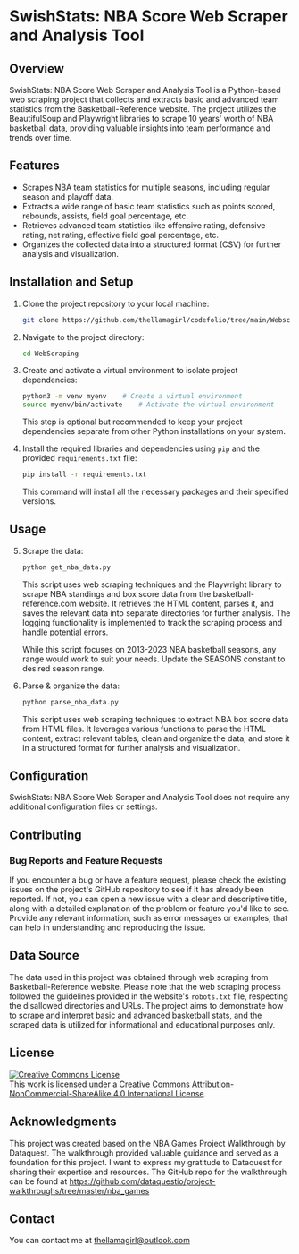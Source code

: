 # SwishStats: NBA Score Web Scraper and Analysis Tool

## Overview

SwishStats: NBA Score Web Scraper and Analysis Tool is a Python-based web scraping project that collects and extracts basic and advanced team statistics from the Basketball-Reference website. The project utilizes the BeautifulSoup and Playwright libraries to scrape 10 years' worth of NBA basketball data, providing valuable insights into team performance and trends over time.

## Features

- Scrapes NBA team statistics for multiple seasons, including regular season and playoff data.
- Extracts a wide range of basic team statistics such as points scored, rebounds, assists,    field goal percentage, etc.
- Retrieves advanced team statistics like offensive rating, defensive rating, net rating, effective field goal percentage, etc.
- Organizes the collected data into a structured format (CSV) for further analysis and visualization.

## Installation and Setup

1. Clone the project repository to your local machine:

   ```bash
   git clone https://github.com/thellamagirl/codefolio/tree/main/Webscraping
   ``` 

2. Navigate to the project directory:

   ```bash
   cd WebScraping
   ```

3. Create and activate a virtual environment to isolate project dependencies:

   ```bash
   python3 -m venv myenv    # Create a virtual environment
   source myenv/bin/activate    # Activate the virtual environment
   ```

   This step is optional but recommended to keep your project dependencies separate from other Python installations on your system.

4. Install the required libraries and dependencies using `pip` and the provided `requirements.txt` file:

   ```bash
   pip install -r requirements.txt
   ```

   This command will install all the necessary packages and their specified versions.

## Usage

5. Scrape the data:

   ```bash
   python get_nba_data.py
   ```
   This script uses web scraping techniques and the Playwright library to scrape NBA standings and box score data from the basketball-reference.com website. It retrieves the HTML content, parses it, and saves the relevant data into separate directories for further analysis. The logging functionality is implemented to track the scraping process and handle potential errors. 
   
   While this script focuses on 2013-2023 NBA basketball seasons, any range would work to suit your needs. Update the SEASONS constant to desired season range.


6. Parse & organize the data:

   ```bash
   python parse_nba_data.py
   ```
   This script uses web scraping techniques to extract NBA box score data from HTML files. It leverages various functions to parse the HTML content, extract relevant tables, clean and organize the data, and store it in a structured format for further analysis and visualization.

## Configuration

SwishStats: NBA Score Web Scraper and Analysis Tool does not require any additional configuration files or settings.

## Contributing

### Bug Reports and Feature Requests
If you encounter a bug or have a feature request, please check the existing issues on the project's GitHub repository to see if it has already been reported. If not, you can open a new issue with a clear and descriptive title, along with a detailed explanation of the problem or feature you'd like to see. Provide any relevant information, such as error messages or examples, that can help in understanding and reproducing the issue.

## Data Source

The data used in this project was obtained through web scraping from Basketball-Reference website. Please note that the web scraping process followed the guidelines provided in the website's `robots.txt` file, respecting the disallowed directories and URLs. The project aims to demonstrate how to scrape and interpret basic and advanced basketball stats, and the scraped data is utilized for informational and educational purposes only.

## License

<a rel="license" href="http://creativecommons.org/licenses/by-nc-sa/4.0/"><img alt="Creative Commons License" style="border-width:0" src="https://i.creativecommons.org/l/by-nc-sa/4.0/88x31.png" /></a><br />This work is licensed under a <a rel="license" href="http://creativecommons.org/licenses/by-nc-sa/4.0/">Creative Commons Attribution-NonCommercial-ShareAlike 4.0 International License</a>.

## Acknowledgments

This project was created based on the NBA Games Project Walkthrough by Dataquest. The walkthrough provided valuable guidance and served as a foundation for this project. I want to express my gratitude to Dataquest for sharing their expertise and resources. The GitHub repo for the walkthrough can be found at https://github.com/dataquestio/project-walkthroughs/tree/master/nba_games

## Contact

You can contact me at thellamagirl@outlook.com

